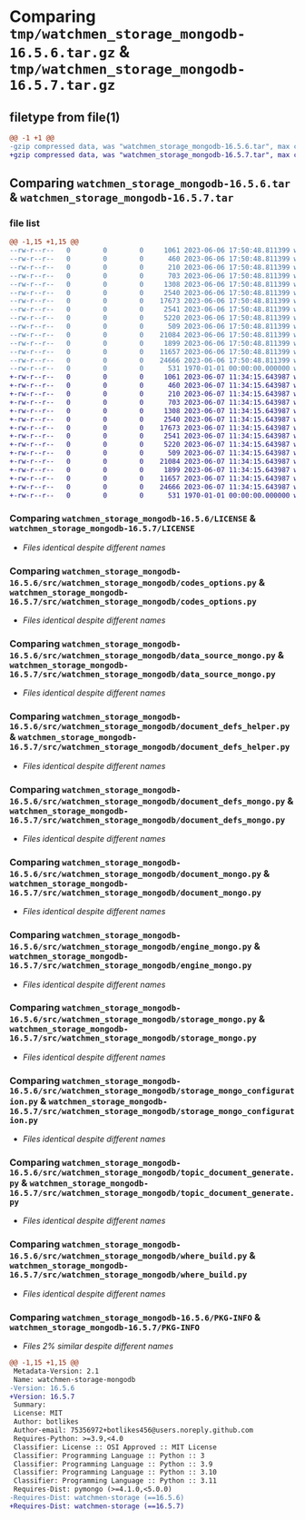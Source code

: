 # Comparing `tmp/watchmen_storage_mongodb-16.5.6.tar.gz` & `tmp/watchmen_storage_mongodb-16.5.7.tar.gz`

## filetype from file(1)

```diff
@@ -1 +1 @@
-gzip compressed data, was "watchmen_storage_mongodb-16.5.6.tar", max compression
+gzip compressed data, was "watchmen_storage_mongodb-16.5.7.tar", max compression
```

## Comparing `watchmen_storage_mongodb-16.5.6.tar` & `watchmen_storage_mongodb-16.5.7.tar`

### file list

```diff
@@ -1,15 +1,15 @@
--rw-r--r--   0        0        0     1061 2023-06-06 17:50:48.811399 watchmen_storage_mongodb-16.5.6/LICENSE
--rw-r--r--   0        0        0      460 2023-06-06 17:50:48.811399 watchmen_storage_mongodb-16.5.6/pyproject.toml
--rw-r--r--   0        0        0      210 2023-06-06 17:50:48.811399 watchmen_storage_mongodb-16.5.6/src/watchmen_storage_mongodb/__init__.py
--rw-r--r--   0        0        0      703 2023-06-06 17:50:48.811399 watchmen_storage_mongodb-16.5.6/src/watchmen_storage_mongodb/codes_options.py
--rw-r--r--   0        0        0     1308 2023-06-06 17:50:48.811399 watchmen_storage_mongodb-16.5.6/src/watchmen_storage_mongodb/data_source_mongo.py
--rw-r--r--   0        0        0     2540 2023-06-06 17:50:48.811399 watchmen_storage_mongodb-16.5.6/src/watchmen_storage_mongodb/document_defs_helper.py
--rw-r--r--   0        0        0    17673 2023-06-06 17:50:48.811399 watchmen_storage_mongodb-16.5.6/src/watchmen_storage_mongodb/document_defs_mongo.py
--rw-r--r--   0        0        0     2541 2023-06-06 17:50:48.811399 watchmen_storage_mongodb-16.5.6/src/watchmen_storage_mongodb/document_mongo.py
--rw-r--r--   0        0        0     5220 2023-06-06 17:50:48.811399 watchmen_storage_mongodb-16.5.6/src/watchmen_storage_mongodb/engine_mongo.py
--rw-r--r--   0        0        0      509 2023-06-06 17:50:48.811399 watchmen_storage_mongodb-16.5.6/src/watchmen_storage_mongodb/sort_build.py
--rw-r--r--   0        0        0    21084 2023-06-06 17:50:48.811399 watchmen_storage_mongodb-16.5.6/src/watchmen_storage_mongodb/storage_mongo.py
--rw-r--r--   0        0        0     1899 2023-06-06 17:50:48.811399 watchmen_storage_mongodb-16.5.6/src/watchmen_storage_mongodb/storage_mongo_configuration.py
--rw-r--r--   0        0        0    11657 2023-06-06 17:50:48.811399 watchmen_storage_mongodb-16.5.6/src/watchmen_storage_mongodb/topic_document_generate.py
--rw-r--r--   0        0        0    24666 2023-06-06 17:50:48.811399 watchmen_storage_mongodb-16.5.6/src/watchmen_storage_mongodb/where_build.py
--rw-r--r--   0        0        0      531 1970-01-01 00:00:00.000000 watchmen_storage_mongodb-16.5.6/PKG-INFO
+-rw-r--r--   0        0        0     1061 2023-06-07 11:34:15.643987 watchmen_storage_mongodb-16.5.7/LICENSE
+-rw-r--r--   0        0        0      460 2023-06-07 11:34:15.643987 watchmen_storage_mongodb-16.5.7/pyproject.toml
+-rw-r--r--   0        0        0      210 2023-06-07 11:34:15.643987 watchmen_storage_mongodb-16.5.7/src/watchmen_storage_mongodb/__init__.py
+-rw-r--r--   0        0        0      703 2023-06-07 11:34:15.643987 watchmen_storage_mongodb-16.5.7/src/watchmen_storage_mongodb/codes_options.py
+-rw-r--r--   0        0        0     1308 2023-06-07 11:34:15.643987 watchmen_storage_mongodb-16.5.7/src/watchmen_storage_mongodb/data_source_mongo.py
+-rw-r--r--   0        0        0     2540 2023-06-07 11:34:15.643987 watchmen_storage_mongodb-16.5.7/src/watchmen_storage_mongodb/document_defs_helper.py
+-rw-r--r--   0        0        0    17673 2023-06-07 11:34:15.643987 watchmen_storage_mongodb-16.5.7/src/watchmen_storage_mongodb/document_defs_mongo.py
+-rw-r--r--   0        0        0     2541 2023-06-07 11:34:15.643987 watchmen_storage_mongodb-16.5.7/src/watchmen_storage_mongodb/document_mongo.py
+-rw-r--r--   0        0        0     5220 2023-06-07 11:34:15.643987 watchmen_storage_mongodb-16.5.7/src/watchmen_storage_mongodb/engine_mongo.py
+-rw-r--r--   0        0        0      509 2023-06-07 11:34:15.643987 watchmen_storage_mongodb-16.5.7/src/watchmen_storage_mongodb/sort_build.py
+-rw-r--r--   0        0        0    21084 2023-06-07 11:34:15.643987 watchmen_storage_mongodb-16.5.7/src/watchmen_storage_mongodb/storage_mongo.py
+-rw-r--r--   0        0        0     1899 2023-06-07 11:34:15.643987 watchmen_storage_mongodb-16.5.7/src/watchmen_storage_mongodb/storage_mongo_configuration.py
+-rw-r--r--   0        0        0    11657 2023-06-07 11:34:15.643987 watchmen_storage_mongodb-16.5.7/src/watchmen_storage_mongodb/topic_document_generate.py
+-rw-r--r--   0        0        0    24666 2023-06-07 11:34:15.643987 watchmen_storage_mongodb-16.5.7/src/watchmen_storage_mongodb/where_build.py
+-rw-r--r--   0        0        0      531 1970-01-01 00:00:00.000000 watchmen_storage_mongodb-16.5.7/PKG-INFO
```

### Comparing `watchmen_storage_mongodb-16.5.6/LICENSE` & `watchmen_storage_mongodb-16.5.7/LICENSE`

 * *Files identical despite different names*

### Comparing `watchmen_storage_mongodb-16.5.6/src/watchmen_storage_mongodb/codes_options.py` & `watchmen_storage_mongodb-16.5.7/src/watchmen_storage_mongodb/codes_options.py`

 * *Files identical despite different names*

### Comparing `watchmen_storage_mongodb-16.5.6/src/watchmen_storage_mongodb/data_source_mongo.py` & `watchmen_storage_mongodb-16.5.7/src/watchmen_storage_mongodb/data_source_mongo.py`

 * *Files identical despite different names*

### Comparing `watchmen_storage_mongodb-16.5.6/src/watchmen_storage_mongodb/document_defs_helper.py` & `watchmen_storage_mongodb-16.5.7/src/watchmen_storage_mongodb/document_defs_helper.py`

 * *Files identical despite different names*

### Comparing `watchmen_storage_mongodb-16.5.6/src/watchmen_storage_mongodb/document_defs_mongo.py` & `watchmen_storage_mongodb-16.5.7/src/watchmen_storage_mongodb/document_defs_mongo.py`

 * *Files identical despite different names*

### Comparing `watchmen_storage_mongodb-16.5.6/src/watchmen_storage_mongodb/document_mongo.py` & `watchmen_storage_mongodb-16.5.7/src/watchmen_storage_mongodb/document_mongo.py`

 * *Files identical despite different names*

### Comparing `watchmen_storage_mongodb-16.5.6/src/watchmen_storage_mongodb/engine_mongo.py` & `watchmen_storage_mongodb-16.5.7/src/watchmen_storage_mongodb/engine_mongo.py`

 * *Files identical despite different names*

### Comparing `watchmen_storage_mongodb-16.5.6/src/watchmen_storage_mongodb/storage_mongo.py` & `watchmen_storage_mongodb-16.5.7/src/watchmen_storage_mongodb/storage_mongo.py`

 * *Files identical despite different names*

### Comparing `watchmen_storage_mongodb-16.5.6/src/watchmen_storage_mongodb/storage_mongo_configuration.py` & `watchmen_storage_mongodb-16.5.7/src/watchmen_storage_mongodb/storage_mongo_configuration.py`

 * *Files identical despite different names*

### Comparing `watchmen_storage_mongodb-16.5.6/src/watchmen_storage_mongodb/topic_document_generate.py` & `watchmen_storage_mongodb-16.5.7/src/watchmen_storage_mongodb/topic_document_generate.py`

 * *Files identical despite different names*

### Comparing `watchmen_storage_mongodb-16.5.6/src/watchmen_storage_mongodb/where_build.py` & `watchmen_storage_mongodb-16.5.7/src/watchmen_storage_mongodb/where_build.py`

 * *Files identical despite different names*

### Comparing `watchmen_storage_mongodb-16.5.6/PKG-INFO` & `watchmen_storage_mongodb-16.5.7/PKG-INFO`

 * *Files 2% similar despite different names*

```diff
@@ -1,15 +1,15 @@
 Metadata-Version: 2.1
 Name: watchmen-storage-mongodb
-Version: 16.5.6
+Version: 16.5.7
 Summary: 
 License: MIT
 Author: botlikes
 Author-email: 75356972+botlikes456@users.noreply.github.com
 Requires-Python: >=3.9,<4.0
 Classifier: License :: OSI Approved :: MIT License
 Classifier: Programming Language :: Python :: 3
 Classifier: Programming Language :: Python :: 3.9
 Classifier: Programming Language :: Python :: 3.10
 Classifier: Programming Language :: Python :: 3.11
 Requires-Dist: pymongo (>=4.1.0,<5.0.0)
-Requires-Dist: watchmen-storage (==16.5.6)
+Requires-Dist: watchmen-storage (==16.5.7)
```

